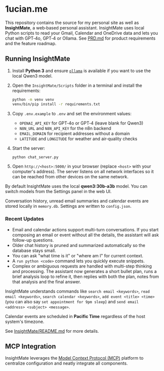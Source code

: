 # 1ucian.me

This repository contains the source for my personal site as well as **InsightMate**, a web‑based personal assistant. InsightMate uses local Python scripts to read your Gmail, Calendar and OneDrive data and lets you chat with GPT‑4o, GPT‑4 or Ollama. See [PRD.md](PRD.md) for product requirements and the feature roadmap.

## Running InsightMate

1. Install **Python 3** and ensure [`ollama`](https://ollama.ai/) is available if you want to use the local Qwen3 model.
2. Open the `InsightMate/Scripts` folder in a terminal and install the requirements:

   ```bash
   python -m venv venv
   venv/bin/pip install -r requirements.txt
   ```
3. Copy `.env.example` to `.env` and set the environment values:
   - `OPENAI_API_KEY` for GPT‑4o or GPT‑4 (leave blank for Qwen3)
   - `N8N_URL` and `N8N_API_KEY` for the n8n backend
   - `EMAIL_DOMAIN` for recipient addresses without a domain
   - `LATITUDE` and `LONGITUDE` for weather and air‑quality checks
4. Start the server:

   ```bash
   python chat_server.py
   ```

5. Open `http://<host>:5000/` in your browser (replace `<host>` with your computer's address). The server listens on all network interfaces so it can be reached from other devices on the same network.

By default InsightMate uses the local **qwen3:30b-a3b** model. You can switch models from the Settings panel in the web UI.

Conversation history, unread email summaries and calendar events are stored locally in `memory.db`. Settings are written to `config.json`.

### Recent Updates
- Email and calendar actions support multi-turn conversations. If you start composing an email or event without all the details, the assistant will ask follow-up questions.
- Older chat history is pruned and summarized automatically so the database stays small.
- You can ask "what time is it" or "where am I" for current context.
- A `run python <code>` command lets you quickly execute snippets.
- Complex or ambiguous requests are handled with multi-step thinking and processing. The assistant now
  generates a short bullet plan, runs a brief analysis loop to refine it, then replies with both the plan,
  notes from that analysis and the final answer.

InsightMate understands commands like `search email <keywords>`, `read email <keywords>`, `search calendar <keywords>`, `add event <title> <time>` (you can also say `set appointment for 9pm sleep`) and `send email <address> <subject> <message>`.

Calendar events are scheduled in **Pacific Time** regardless of the host system's timezone.

See [InsightMate/README.md](InsightMate/README.md) for more details.

## MCP Integration
InsightMate leverages the [Model Context Protocol (MCP)](https://modelcontextprotocol.io/introduction) platform to centralize configuration and neatly integrate all components.
